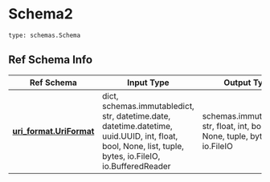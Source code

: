 # Schema2
```
type: schemas.Schema
```

## Ref Schema Info
Ref Schema | Input Type | Output Type
---------- | ---------- | -----------
[**uri_format.UriFormat**](../../../../../../../components/schema/uri_format.md) | dict, schemas.immutabledict, str, datetime.date, datetime.datetime, uuid.UUID, int, float, bool, None, list, tuple, bytes, io.FileIO, io.BufferedReader | schemas.immutabledict, str, float, int, bool, None, tuple, bytes, io.FileIO
